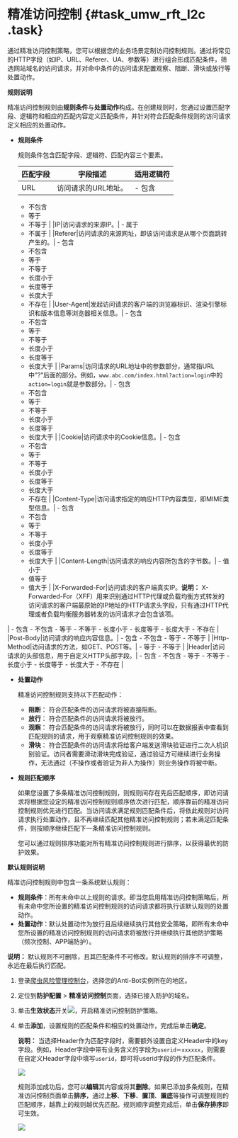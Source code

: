 # 精准访问控制 {#task_umw_rft_l2c .task}

通过精准访问控制策略，您可以根据您的业务场景定制访问控制规则。通过将常见的HTTP字段（如IP、URL、Referer、UA、参数等）进行组合形成匹配条件，筛选网站域名的访问请求，并对命中条件的访问请求配置观察、阻断、滑块或放行等处置动作。

**规则说明**

精准访问控制规则由**规则条件**与**处置动作**构成。在创建规则时，您通过设置匹配字段、逻辑符和相应的匹配内容定义匹配条件，并针对符合匹配条件规则的访问请求定义相应的处置动作。

-   **规则条件**

    规则条件包含匹配字段、逻辑符、匹配内容三个要素。

    |匹配字段|字段描述|适用逻辑符|
    |----|----|-----|
    |URL|访问请求的URL地址。|     -   包含
    -   不包含
    -   等于
    -   不等于
 |
    |IP|访问请求的来源IP。|     -   属于
    -   不属于
 |
    |Referer|访问请求的来源网址，即该访问请求是从哪个页面跳转产生的。|     -   包含
    -   不包含
    -   等于
    -   不等于
    -   长度小于
    -   长度等于
    -   长度大于
    -   不存在
 |
    |User-Agent|发起访问请求的客户端的浏览器标识、渲染引擎标识和版本信息等浏览器相关信息。|     -   包含
    -   不包含
    -   等于
    -   不等于
    -   长度小于
    -   长度等于
    -   长度大于
 |
    |Params|访问请求的URL地址中的参数部分，通常指URL中”?”后面的部分。例如，`www.abc.com/index.html?action=login`中的`action=login`就是参数部分。|     -   包含
    -   不包含
    -   等于
    -   不等于
    -   长度小于
    -   长度等于
    -   长度大于
 |
    |Cookie|访问请求中的Cookie信息。|     -   包含
    -   不包含
    -   等于
    -   不等于
    -   长度小于
    -   长度等于
    -   长度大于
    -   不存在
 |
    |Content-Type|访问请求指定的响应HTTP内容类型，即MIME类型信息。|     -   包含
    -   不包含
    -   等于
    -   不等于
    -   长度小于
    -   长度等于
    -   长度大于
 |
    |Content-Length|访问请求的响应内容所包含的字节数。|     -   值小于
    -   值等于
    -   值大于
 |
    |X-Forwarded-For|访问请求的客户端真实IP。**说明：** X-Forwarded-For（XFF）用来识别通过HTTP代理或负载均衡方式转发的访问请求的客户端最原始的IP地址的HTTP请求头字段，只有通过HTTP代理或者负载均衡服务器转发的访问请求才会包含该项。

|     -   包含
    -   不包含
    -   等于
    -   不等于
    -   长度小于
    -   长度等于
    -   长度大于
    -   不存在
 |
    |Post-Body|访问请求的响应内容信息。|     -   包含
    -   不包含
    -   等于
    -   不等于
 |
    |Http-Method|访问请求的方法，如GET、POST等。|     -   等于
    -   不等于
 |
    |Header|访问请求的头部信息，用于自定义HTTP头部字段。|     -   包含
    -   不包含
    -   等于
    -   不等于
    -   长度小于
    -   长度等于
    -   长度大于
    -   不存在
 |

-   **处置动作**

    精准访问控制规则支持以下匹配动作：

    -   **阻断**： 符合匹配条件的访问请求将被直接阻断。
    -   **放行**： 符合匹配条件的访问请求将被放行。
    -   **观察**： 符合匹配条件的访问请求将被放行，同时可以在数据报表中查看到匹配规则的请求，用于观察精准访问控制规则的效果。
    -   **滑块**： 符合匹配条件的访问请求将给客户端发送滑块验证进行二次人机识别验证。访问者需要滑动滑块完成验证，通过验证方可继续进行业务操作，无法通过（不操作或者验证为非人为操作）则业务操作将被中断。
-   **规则匹配顺序**

    如果您设置了多条精准访问控制规则，则规则间存在先后匹配顺序，即访问请求将根据您设定的精准访问控制规则顺序依次进行匹配，顺序靠前的精准访问控制规则优先进行匹配。当访问请求满足规则匹配条件后，将依此规则对访问请求执行处置动作，且不再继续匹配其他精准访问控制规则；若未满足匹配条件，则按顺序继续匹配下一条精准访问控制规则。

    您可以通过规则排序功能对所有精准访问控制规则进行排序，以获得最优的防护效果。


**默认规则说明**

精准访问控制规则中包含一条系统默认规则：

-   **规则条件**：所有未命中以上规则的请求。即当您启用精准访问控制策略后，所有未命中您所设置的精准访问控制规则的访问请求都将执行该默认规则的处置动作。
-   **处置动作**：默认处置动作为放行且后续继续执行其他安全策略，即所有未命中您所设置的精准访问控制规则的访问请求将被放行并继续执行其他防护策略（频次控制、APP端防护）。

**说明：** 默认规则不可删除，且其匹配条件不可修改。默认规则的排序不可调整，永远在最后执行匹配。

1.  登录[爬虫风险管理控制台](https://yundun.console.aliyun.com/?p=antibot)，选择您的Anti-Bot实例所在的地区。 
2.  定位到**防护配置** \> **精准访问控制**页面，选择已接入防护的域名。 
3.  单击**生效状态**开关![](http://static-aliyun-doc.oss-cn-hangzhou.aliyuncs.com/assets/img/15835/155644685535020_zh-CN.png)，开启精准访问控制防护策略。 
4.  单击**添加**，设置规则的匹配条件和相应的处置动作，完成后单击**确定**。 

    **说明：** 当选择Header作为匹配字段时，需要额外设置自定义Header中的key字段。例如，Header字段中带有业务含义的字段为`userid＝xxxxxx`，则需要在自定义Header字段中填写`userid`，即可将userid字段的作为匹配条件。

    ![](http://static-aliyun-doc.oss-cn-hangzhou.aliyuncs.com/assets/img/15835/15564468567163_zh-CN.png)

    规则添加成功后，您可以**编辑**其内容或将其**删除**。如果已添加多条规则，在精准访问控制页面单击**排序**，通过**上移**、**下移**、**置顶**、**置底**等操作可调整规则的匹配顺序，越靠上的规则越优先匹配。规则顺序调整完成后，单击**保存排序**即可生效。

    ![](http://static-aliyun-doc.oss-cn-hangzhou.aliyuncs.com/assets/img/15835/15564468567164_zh-CN.png)


